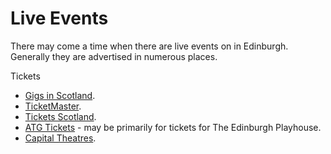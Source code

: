 # Live Events

There may come a time when there are live events on in Edinburgh. 
Generally they are advertised in numerous places. 

Tickets 

* [Gigs in Scotland](https://www.gigsinscotland.com/).
* [TicketMaster](https://www.ticketmaster.co.uk/).
* [Tickets Scotland](https://tickets-scotland.com/).
* [ATG Tickets](https://www.atgtickets.com/) - may be primarily for tickets for The Edinburgh Playhouse.
* [Capital Theatres](https://www.capitaltheatres.com/).